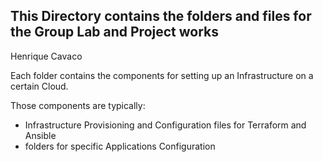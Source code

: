 ##  This Directory contains the folders and files for the Group Lab and Project works

Henrique Cavaco

Each folder contains the components for setting up an Infrastructure on a certain Cloud.

Those components are typically:

* Infrastructure Provisioning and Configuration files for Terraform and Ansible
* folders for specific Applications Configuration
